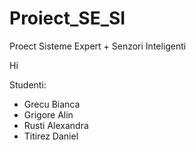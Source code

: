 # Proiect_SE_SI
Proect Sisteme Expert + Senzori Inteligenti

Hi

Studenti: 
- Grecu Bianca
- Grigore Alin
- Rusti Alexandra
- Titirez Daniel
